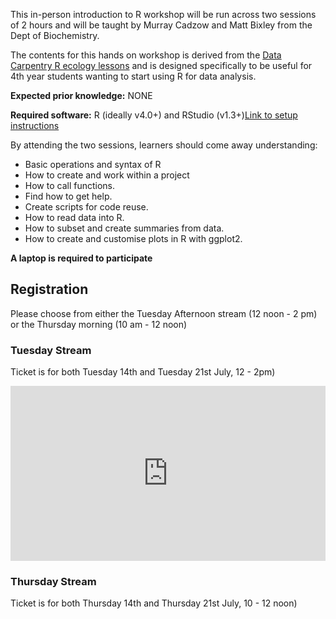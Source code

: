 This in-person introduction to R workshop will be run across two sessions of 2 hours and will be taught by Murray Cadzow and Matt Bixley from the Dept of Biochemistry.



The contents for this hands on workshop is derived from the [Data Carpentry R ecology lessons](https://datacarpentry.org/R-ecology-lesson/) and is designed specifically to be useful for 4th year students wanting to start using R for data analysis.



**Expected prior knowledge:** NONE

**Required software:** R (ideally v4.0+) and RStudio (v1.3+)[Link to setup instructions](https://otagocarpentries.github.io/intro-r/setup.html)


By attending the two sessions, learners should come away understanding:

- Basic operations and syntax of R
- How to create and work within a project
- How to call functions.
- Find how to get help.
- Create scripts for code reuse.
- How to read data into R.
- How to subset and create summaries from data.
- How to create and customise plots in R with ggplot2.



**A laptop is required to participate**

## Registration

Please choose from either the Tuesday Afternoon stream (12 noon - 2 pm) or the Thursday morning (10 am - 12 noon)

### Tuesday Stream

Ticket is for both Tuesday 14th and Tuesday 21st July, 12 - 2pm)

 <iframe src="https://www.eventbrite.com/tickets-external?eid=110723210102&ref=etckt" frameborder="0" width="100%" height="280px" scrolling="auto"> </iframe>


### Thursday Stream

Ticket is for both Thursday 14th and Thursday 21st July, 10 - 12 noon)
